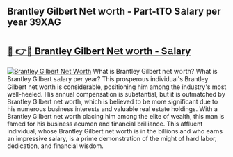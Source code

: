 ## Brantley Gilbert N𝚎t w𝚘rth - Part-tTO S𝚊lary per year 39XAG

# <h2><a href="http://gc406ey.nevu.top/?p=Brantley+Gilbert">🔗 👉🔴 Brantley Gilbert N𝚎t w𝚘rth - S𝚊lary</a></h2>

[![Brantley Gilbert N𝚎t W𝚘rth](https://i.imgur.com/Oavwk0R.jpeg)](http://gc406ey.nevu.top/?p=Brantley+Gilbert)
What is Brantley Gilbert n𝚎t w𝚘rth? What is Brantley Gilbert s𝚊lary per year?
This prosperous individual's Brantley Gilbert net worth is considerable, positioning him among the industry's most well-heeled. His annual compensation is substantial, but it is outmatched by Brantley Gilbert net worth, which is believed to be more significant due to his numerous business interests and valuable real estate holdings. With a Brantley Gilbert net worth placing him among the elite of wealth, this man is famed for his business acumen and financial brilliance. This affluent individual, whose Brantley Gilbert net worth is in the billions and who earns an impressive salary, is a prime demonstration of the might of hard labor, dedication, and financial wisdom.
